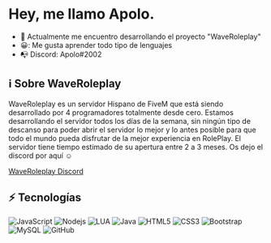 # Hey, me llamo Apolo.


- :telescope: Actualmente me encuentro desarrollando el proyecto "WaveRoleplay"
- 😀: Me gusta aprender todo tipo de lenguajes 
- 📭 Discord: Apolo#2002

## ℹ Sobre WaveRoleplay

WaveRoleplay es un servidor Hispano de FiveM que está siendo desarrollado por 4 programadores totalmente desde cero. Estamos desarrollando el servidor todos los días
de la semana, sin ningún tipo de descanso para poder abrir el servidor lo mejor y lo antes posible para que todo el mundo
pueda disfrutar de la mejor experiencia en RolePlay.
El servidor tiene tiempo estimado de su apertura entre 2 a 3 meses.
Os dejo el discord por aquí ☺

[WaveRoleplay Discord](https://discord.gg/q7jZWAj2)



## :zap: Tecnologías

![JavaScript](https://img.shields.io/badge/-JavaScript-black?style=flat-square&logo=javascript)
![Nodejs](https://img.shields.io/badge/-Nodejs-black?style=flat-square&logo=Node.js)
![LUA](https://img.shields.io/badge/-Lua-blue?style=flat-square&logo=lua)
![Java](https://img.shields.io/badge/-Java-yellow?style=flat-square&logo=java)
![HTML5](https://img.shields.io/badge/-HTML5-E34F26?style=flat-square&logo=html5&logoColor=white)
![CSS3](https://img.shields.io/badge/-CSS3-1572B6?style=flat-square&logo=css3)
![Bootstrap](https://img.shields.io/badge/-Bootstrap-563D7C?style=flat-square&logo=bootstrap)
![MySQL](https://img.shields.io/badge/-MySQL-black?style=flat-square&logo=mysql)
![GitHub](https://img.shields.io/badge/-GitHub-181717?style=flat-square&logo=github)
